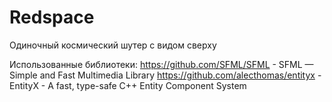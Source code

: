 # Redspace
Одиночный космический шутер с видом сверху

Использованные библиотеки:
https://github.com/SFML/SFML - SFML — Simple and Fast Multimedia Library
https://github.com/alecthomas/entityx - EntityX - A fast, type-safe C++ Entity Component System
